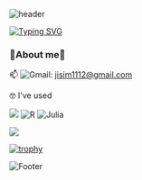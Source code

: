 ![header](https://capsule-render.vercel.app/api?type=Cylinder&color=auto&height=130&section=header&text=Jaein's%20github!&fontSize=50)

[![Typing SVG](https://readme-typing-svg.herokuapp.com/?color=f0f6fc&lines=Hi+there🐯&font=Righteous&size=35)](https://git.io/typing-svg)


### 🍒About me🍒
📫 ![Gmail](https://img.shields.io/badge/Gmail-D14836?style=for-the-badge&logo=gmail&logoColor=white): jisim1112@gmail.com


🤓 I've used

<img src="https://img.shields.io/badge/Python-3766AB?style=flat-square&logo=Python&logoColor=white"/></a>
![R](https://img.shields.io/badge/r-%23276DC3.svg?style=for-the-badge&logo=r&logoColor=white)
![Julia](https://img.shields.io/badge/-Julia-9558B2?style=for-the-badge&logo=julia&logoColor=white)


  <img src="https://github-readme-stats.vercel.app/api?username=simjaein&theme=buefy&show_icons=true"/></a>


[![trophy](https://github-profile-trophy.vercel.app/?username=simjaein&theme=flat&column=7)](https://github.com/simjaein/)


![Footer](https://capsule-render.vercel.app/api?type=transparent&color=auto&height=200&section=footer&text=&fontSize=30)
